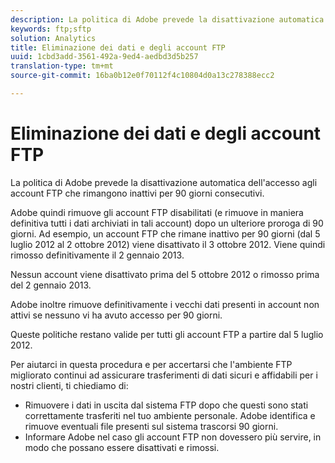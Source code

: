 ```yaml
---
description: La politica di Adobe prevede la disattivazione automatica dell'accesso agli account FTP che rimangono inattivi per 90 giorni consecutivi.
keywords: ftp;sftp
solution: Analytics
title: Eliminazione dei dati e degli account FTP
uuid: 1cbd3add-3561-492a-9ed4-aedbd3d5b257
translation-type: tm+mt
source-git-commit: 16ba0b12e0f70112f4c10804d0a13c278388ecc2

---
```



# Eliminazione dei dati e degli account FTP

La politica di Adobe prevede la disattivazione automatica dell'accesso agli account FTP che rimangono inattivi per 90 giorni consecutivi.

Adobe quindi rimuove gli account FTP disabilitati (e rimuove in maniera definitiva tutti i dati archiviati in tali account) dopo un ulteriore proroga di 90 giorni. Ad esempio, un account FTP che rimane inattivo per 90 giorni (dal 5 luglio 2012 al 2 ottobre 2012) viene disattivato il 3 ottobre 2012. Viene quindi rimosso definitivamente il 2 gennaio 2013.

Nessun account viene disattivato prima del 5 ottobre 2012 o rimosso prima del 2 gennaio 2013.

Adobe inoltre rimuove definitivamente i vecchi dati presenti in account non attivi se nessuno vi ha avuto accesso per 90 giorni.

Queste politiche restano valide per tutti gli account FTP a partire dal 5 luglio 2012.

Per aiutarci in questa procedura e per accertarsi che l'ambiente FTP migliorato continui ad assicurare trasferimenti di dati sicuri e affidabili per i nostri clienti, ti chiediamo di:

* Rimuovere i dati in uscita dal sistema FTP dopo che questi sono stati correttamente trasferiti nel tuo ambiente personale. Adobe identifica e rimuove eventuali file presenti sul sistema trascorsi 90 giorni.
* Informare Adobe nel caso gli account FTP non dovessero più servire, in modo che possano essere disattivati e rimossi.

